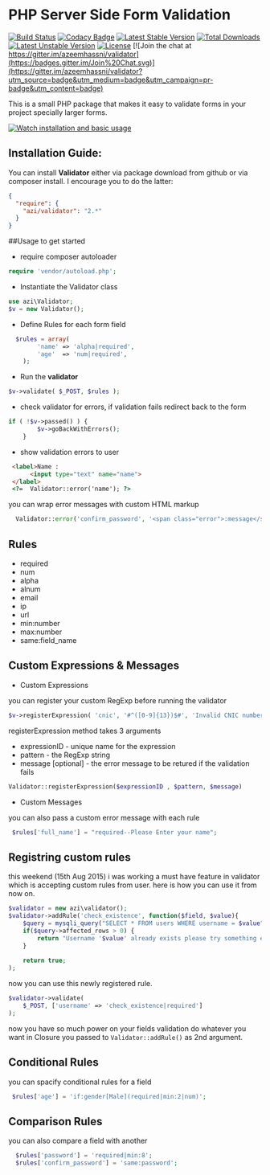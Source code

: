 # PHP Server Side Form Validation



[![Build Status](https://travis-ci.org/azeemhassni/validator.svg?branch=v2.0)](https://travis-ci.org/azeemhassni/validator)
[![Codacy Badge](https://www.codacy.com/project/badge/333e9f1f4abf4f6195e4a99b1a2e5766)](https://www.codacy.com/app/azibaloch247/validator)
[![Latest Stable Version](https://poser.pugx.org/azi/validator/v/stable.svg)](https://packagist.org/packages/azi/validator) [![Total Downloads](https://poser.pugx.org/azi/validator/downloads.svg)](https://packagist.org/packages/azi/validator) [![Latest Unstable Version](https://poser.pugx.org/azi/validator/v/unstable.svg)](https://packagist.org/packages/azi/validator) [![License](https://poser.pugx.org/azi/validator/license.svg)](https://packagist.org/packages/azi/validator) 
[![Join the chat at https://gitter.im/azeemhassni/validator](https://badges.gitter.im/Join%20Chat.svg)](https://gitter.im/azeemhassni/validator?utm_source=badge&utm_medium=badge&utm_campaign=pr-badge&utm_content=badge)

This is a small PHP package that makes it easy to validate forms in your project specially larger forms.

[![Watch installation and basic usage](https://raw.githubusercontent.com/azeemhassni/validator/master/thumbnail.png)](http://www.youtube.com/watch?v=Ngxk95xg5DM)


## Installation Guide:

You can install **Validator** either via package download from github or via composer install. I encourage you to do the latter:
 
```json  
{ 
  "require": {
    "azi/validator": "2.*"
  }
} 
```


##Usage 
to get started 

* require composer autoloader 

```php
require 'vendor/autoload.php';
```

* Instantiate the Validator class
```php
use azi\Validator;
$v = new Validator();
```
* Define Rules for each form field
```php
  $rules = array(
        'name' => 'alpha|required',
        'age'  => 'num|required',
    );
```
* Run the **validator** 
```php
$v->validate( $_POST, $rules );
```
* check validator for errors, if validation fails redirect back to the form
```php
if ( !$v->passed() ) {
        $v->goBackWithErrors();
    }
```

* show validation errors to user
```html
 <label>Name :
      <input type="text" name="name">
 </label>
 <?=  Validator::error('name'); ?>
```

you can wrap error messages with custom HTML markup

```php
  Validator::error('confirm_password', '<span class="error">:message</span>');
```


## Rules
 * required
 * num
 * alpha
 * alnum
 * email
 * ip
 * url
 * min:number
 * max:number
 * same:field_name


## Custom Expressions & Messages
* Custom Expressions

you can register your custom RegExp before running the validator

```php
$v->registerExpression( 'cnic', '#^([0-9]{13})$#', 'Invalid CNIC number' );
```

registerExpression method takes 3 arguments
* expressionID - unique name for the expression
* pattern - the RegExp string
* message [optional] - the error message to be retured if the validation fails

```php 
Validator::registerExpression($expressionID , $pattern, $message)
```


* Custom Messages

you can also pass a custom error message with each rule

```php
 $rules['full_name'] = "required--Please Enter your name";
```


## Registring custom rules
this weekend (15th Aug 2015) i was working a must have feature in validator which is accepting custom rules from user.
here is how you can use it from now on.
```php
$validator = new azi\validator();
$validator->addRule('check_existence', function($field, $value){
    $query = mysqli_query("SELECT * FROM users WHERE username = $value");
    if($query->affected_rows > 0) {
        return "Username '$value' already exists please try something else";
    }
    
    return true;
);

```


now you can use this newly registered rule.

```php
$validator->validate(
    $_POST, ['username' => 'check_existence|required']
);
```


now you have so much power on your fields validation do whatever you want in Closure you passed to
```Validator::addRule()``` as 2nd argument.

## Conditional Rules
you can spacify conditional rules for a field
```php
 $rules['age'] = 'if:gender[Male](required|min:2|num)';
```

## Comparison Rules

you can also compare a field with another
```php
  $rules['password'] = 'required|min:8';
  $rules['confirm_password'] = 'same:password';
```


